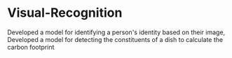 # Visual-Recognition
Developed a model for identifying a person's identity based on their image, Developed a model for detecting the constituents of a dish to calculate the carbon footprint

